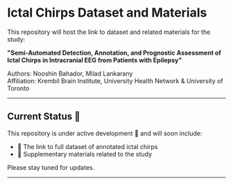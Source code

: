 # Ictal Chirps Dataset and Materials

This repository will host the link to dataset and related materials for the study:

**"Semi-Automated Detection, Annotation, and Prognostic Assessment of Ictal Chirps in Intracranial EEG from Patients with Epilepsy"**

Authors: Nooshin Bahador, Milad Lankarany  
Affiliation: Krembil Brain Institute, University Health Network & University of Toronto

---

## Current Status 🚧

This repository is under active development 🚧 and will soon include:  
- 🚧 The link to full dataset of annotated ictal chirps  
- 🚧 Supplementary materials related to the study

Please stay tuned for updates.

---
